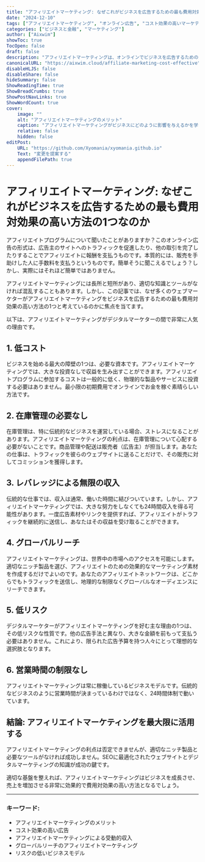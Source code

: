 ```yaml
---
title: "アフィリエイトマーケティング: なぜこれがビジネスを広告するための最も費用対効果の高い方法の1つなのか"
date: "2024-12-10"
tags: ["アフィリエイトマーケティング", "オンライン広告", "コスト効果の高いマーケティング", "インターネットマーケティング", "ビジネス成長"]
categories: ["ビジネスと金融", "マーケティング"]
author: ["Aixwim"]
showToc: true
TocOpen: false
draft: false
description: "アフィリエイトマーケティングは、オンラインでビジネスを広告するための最も費用対効果の高い方法の1つを提供します。このモデルがデジタルマーケターの間で非常に人気がある理由と、それがビジネス成長にどのように役立つかを学びましょう。"
canonicalURL: "https://aixwim.cloud/affiliate-marketing-cost-effective"
disableHLJS: false
disableShare: false
hideSummary: false
ShowReadingTime: true
ShowBreadCrumbs: true
ShowPostNavLinks: true
ShowWordCount: true
cover:
    image: ""
    alt: "アフィリエイトマーケティングのメリット"
    caption: "アフィリエイトマーケティングがビジネスにどのように影響を与えるかを学びましょう。"
    relative: false
    hidden: false
editPost:
    URL: "https://github.com/Xyomania/xyomania.github.io"
    Text: "変更を提案する"
    appendFilePath: true
---
```


# アフィリエイトマーケティング: なぜこれがビジネスを広告するための最も費用対効果の高い方法の1つなのか

アフィリエイトプログラムについて聞いたことがありますか？このオンライン広告の形式は、広告主のサイトへのトラフィックを促進したり、他の取引を完了したりすることでアフィリエイトに報酬を支払うものです。本質的には、販売を手助けした人に手数料を支払うというものです。簡単そうに聞こえるでしょう？しかし、実際にはそれほど簡単ではありません。

アフィリエイトマーケティングには長所と短所があり、適切な知識とツールがなければ混乱することもあります。しかし、この記事では、なぜ多くのウェブマーケターがアフィリエイトマーケティングをビジネスを広告するための最も費用対効果の高い方法の1つと考えているのかに焦点を当てます。

以下は、アフィリエイトマーケティングがデジタルマーケターの間で非常に人気の理由です。

## 1. 低コスト

ビジネスを始める最大の障壁の1つは、必要な資本です。アフィリエイトマーケティングでは、大きな投資なしで収益を生み出すことができます。アフィリエイトプログラムに参加するコストは一般的に低く、物理的な製品やサービスに投資する必要はありません。最小限の初期費用でオンラインでお金を稼ぐ素晴らしい方法です。

## 2. 在庫管理の必要なし

在庫管理は、特に伝統的なビジネスを運営している場合、ストレスになることがあります。アフィリエイトマーケティングの利点は、在庫管理について心配する必要がないことです。商品管理や配送は販売者（広告主）が担当します。あなたの仕事は、トラフィックを彼らのウェブサイトに送ることだけで、その販売に対してコミッションを獲得します。

## 3. レバレッジによる無限の収入

伝統的な仕事では、収入は通常、働いた時間に結びついています。しかし、アフィリエイトマーケティングでは、大きな努力をしなくても24時間収入を得る可能性があります。一度広告素材やリンクを提供すれば、アフィリエイトがトラフィックを継続的に送信し、あなたはその収益を受け取ることができます。

## 4. グローバルリーチ

アフィリエイトマーケティングは、世界中の市場へのアクセスを可能にします。適切なニッチ製品を選び、アフィリエイトのための効果的なマーケティング素材を作成するだけでよいのです。あなたのアフィリエイトネットワークは、どこからでもトラフィックを送信し、地理的な制限なくグローバルなオーディエンスにリーチできます。

## 5. 低リスク

デジタルマーケターがアフィリエイトマーケティングを好む主な理由の1つは、その低リスクな性質です。他の広告手法と異なり、大きな金額を前もって支払う必要はありません。これにより、限られた広告予算を持つ人々にとって理想的な選択肢となります。

## 6. 営業時間の制限なし

アフィリエイトマーケティングは常に稼働しているビジネスモデルです。伝統的なビジネスのように営業時間が決まっているわけではなく、24時間体制で動いています。

## 結論: アフィリエイトマーケティングを最大限に活用する

アフィリエイトマーケティングの利点は否定できませんが、適切なニッチ製品と必要なツールがなければ成功しません。SEOに最適化されたウェブサイトとデジタルマーケティングの知識が成功の鍵です。

適切な基盤を整えれば、アフィリエイトマーケティングはビジネスを成長させ、売上を増加させる非常に効果的で費用対効果の高い方法となるでしょう。

---

### キーワード:
- アフィリエイトマーケティングのメリット  
- コスト効果の高い広告  
- アフィリエイトマーケティングによる受動的収入  
- グローバルリーチのアフィリエイトマーケティング  
- リスクの低いビジネスモデル  
